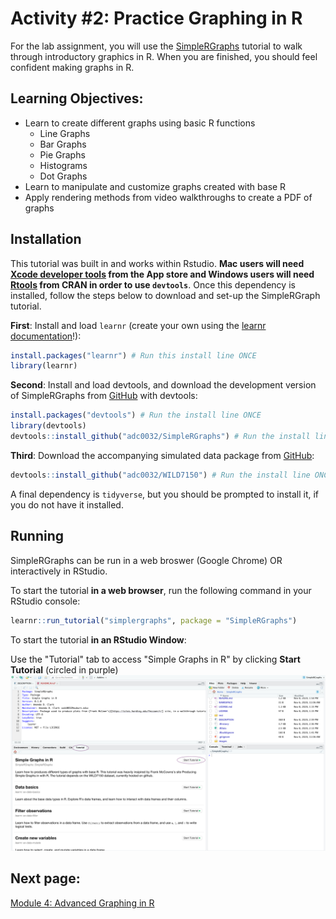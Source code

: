 # Activity #2: Practice Graphing in R

For the lab assignment, you will use the [SimpleRGraphs](https://github.com/adc0032/SimpleRGraphs) tutorial to walk through introductory graphics in R. 
When you are finished, you should feel confident making graphs in R. 

## Learning Objectives:
* Learn to create different graphs using basic R functions
  * Line Graphs
  * Bar Graphs
  * Pie Graphs
  * Histograms
  * Dot Graphs
* Learn to manipulate and customize graphs created with base R
* Apply rendering methods from video walkthroughs to create a PDF of graphs

## Installation

This tutorial was built in and works within Rstudio.
**Mac users will need [Xcode developer tools](https://mac.r-project.org/tools/) from the App store and Windows users will need [Rtools](https://cran.r-project.org/bin/windows/Rtools/) from CRAN in order to use `devtools`**. 
Once this dependency is installed, follow the steps below to download and set-up the SimpleRGraph tutorial.  

**First**: Install and load `learnr` (create your own using the [learnr documentation](https://rstudio.github.io/learnr/index.html)!):

```r
install.packages("learnr") # Run this install line ONCE
library(learnr)
```

**Second**: Install and load devtools, and download the development version of SimpleRGraphs from [GitHub](https://github.com/adc0032/SimpleRGraphs) with devtools:

``` r
install.packages("devtools") # Run the install line ONCE
library(devtools)
devtools::install_github("adc0032/SimpleRGraphs") # Run the install line ONCE
```


**Third**: Download the accompanying simulated data package from [GitHub](https://github.com/adc0032/WILD7150):

```r
devtools::install_github("adc0032/WILD7150") # Run the install line ONCE
```

A final dependency is `tidyverse`, but you should be prompted to install it, if you do not have it installed. 

## Running

SimpleRGraphs can be run in a web broswer (Google Chrome) OR interactively in RStudio.

To start the tutorial **in a web browser**, run the following command in your RStudio console:

```r
learnr::run_tutorial("simplergraphs", package = "SimpleRGraphs")
```

To start the tutorial **in an RStudio Window**:

Use the "Tutorial" tab to access "Simple Graphs in R" by clicking **Start Tutorial** (circled in purple)
![Tutorial Pane](images/tutorialpane.png)

## Next page:
[Module 4: Advanced Graphing in R](https://github.com/StevisonLab/R-Mini-Course/blob/main/images/Advanced%20Graphing.md)
